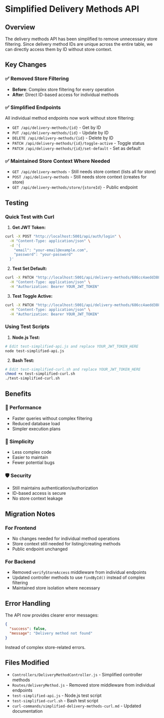# Simplified Delivery Methods API

## Overview
The delivery methods API has been simplified to remove unnecessary store filtering. Since delivery method IDs are unique across the entire table, we can directly access them by ID without store context.

## Key Changes

### ✅ Removed Store Filtering
- **Before**: Complex store filtering for every operation
- **After**: Direct ID-based access for individual methods

### ✅ Simplified Endpoints
All individual method endpoints now work without store filtering:

- `GET /api/delivery-methods/{id}` - Get by ID
- `PUT /api/delivery-methods/{id}` - Update by ID  
- `DELETE /api/delivery-methods/{id}` - Delete by ID
- `PATCH /api/delivery-methods/{id}/toggle-active` - Toggle status
- `PATCH /api/delivery-methods/{id}/set-default` - Set as default

### ✅ Maintained Store Context Where Needed
- `GET /api/delivery-methods` - Still needs store context (lists all for store)
- `POST /api/delivery-methods` - Still needs store context (creates for store)
- `GET /api/delivery-methods/store/{storeId}` - Public endpoint

## Testing

### Quick Test with Curl

1. **Get JWT Token:**
```bash
curl -X POST "http://localhost:5001/api/auth/login" \
  -H "Content-Type: application/json" \
  -d '{
    "email": "your-email@example.com",
    "password": "your-password"
  }'
```

2. **Test Set Default:**
```bash
curl -X PATCH "http://localhost:5001/api/delivery-methods/686cc4aedd388afb6a5bc099/set-default" \
  -H "Content-Type: application/json" \
  -H "Authorization: Bearer YOUR_JWT_TOKEN"
```

3. **Test Toggle Active:**
```bash
curl -X PATCH "http://localhost:5001/api/delivery-methods/686cc4aedd388afb6a5bc099/toggle-active" \
  -H "Content-Type: application/json" \
  -H "Authorization: Bearer YOUR_JWT_TOKEN"
```

### Using Test Scripts

1. **Node.js Test:**
```bash
# Edit test-simplified-api.js and replace YOUR_JWT_TOKEN_HERE
node test-simplified-api.js
```

2. **Bash Test:**
```bash
# Edit test-simplified-curl.sh and replace YOUR_JWT_TOKEN_HERE
chmod +x test-simplified-curl.sh
./test-simplified-curl.sh
```

## Benefits

### 🚀 Performance
- Faster queries without complex filtering
- Reduced database load
- Simpler execution plans

### 🔧 Simplicity
- Less complex code
- Easier to maintain
- Fewer potential bugs

### 🛡️ Security
- Still maintains authentication/authorization
- ID-based access is secure
- No store context leakage

## Migration Notes

### For Frontend
- No changes needed for individual method operations
- Store context still needed for listing/creating methods
- Public endpoint unchanged

### For Backend
- Removed `verifyStoreAccess` middleware from individual endpoints
- Updated controller methods to use `findById()` instead of complex filtering
- Maintained store isolation where necessary

## Error Handling

The API now provides clearer error messages:

```json
{
  "success": false,
  "message": "Delivery method not found"
}
```

Instead of complex store-related errors.

## Files Modified

- `Controllers/DeliveryMethodController.js` - Simplified controller methods
- `Routes/deliveryMethod.js` - Removed store middleware from individual endpoints
- `test-simplified-api.js` - Node.js test script
- `test-simplified-curl.sh` - Bash test script
- `curl-commands/simplified-delivery-methods-curl.md` - Updated documentation 